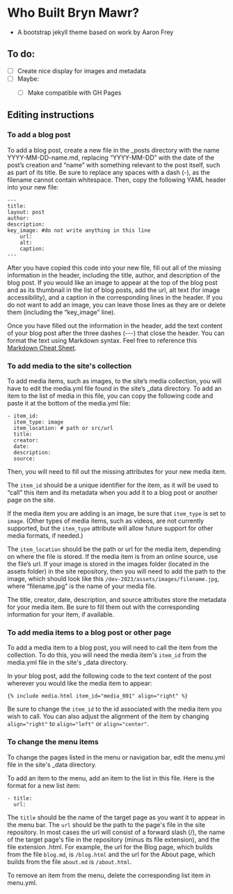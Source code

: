 # Who Built Bryn Mawr?

- A bootstrap jekyll theme based on work by Aaron Frey

## To do:
- [ ] Create nice display for images and metadata 
- [ ] Maybe:
  - [ ] Make compatible with GH Pages


## Editing instructions

### To add a blog post

To add a blog post, create a new file in the _posts directory with the name YYYY-MM-DD-name.md, replacing “YYYY-MM-DD” with the date of the post’s creation and “name” with something relevant to the post itself, such as part of its title. Be sure to replace any spaces with a dash (-), as the filename cannot contain whitespace. Then, copy the following YAML header into your new file: 
```
---
title:
layout: post
author:
description:
key_image: #do not write anything in this line
    url: 
    alt: 
    caption: 
---

```
After you have copied this code into your new file, fill out all of the missing information in the header, including the title, author, and description of the blog post. If you would like an image to appear at the top of the blog post and as its thumbnail in the list of blog posts, add the url, alt text (for image accessibility), and a caption in the corresponding lines in the header. If you do not want to add an image, you can leave those lines as they are or delete them (including the “key_image” line).

Once you have filled out the information in the header, add the text content of your blog post after the three dashes (---) that close the header. You can format the text using Markdown syntax. Feel free to reference this [Markdown Cheat Sheet](https://www.markdownguide.org/cheat-sheet/).

### To add media to the site's collection

To add media items, such as images, to the site’s media collection, you will have to edit the media.yml file found in the site’s _data directory. To add an item to the list of media in this file, you can copy the following code and paste it at the bottom of the media.yml file: 
```
- item_id: 
  item_type: image
  item_location: # path or src/url
  title:
  creator:
  date:
  description:
  source:
```
Then, you will need to fill out the missing attributes for your new media item.

The `item_id` should be a unique identifier for the item, as it will be used to “call” this item and its metadata when you add it to a blog post or another page on the site. 

If the media item you are adding is an image, be sure that `item_type` is set to `image`. (Other types of media items, such as videos, are not currently supported, but the `item_type` attribute will allow future support for other media formats, if needed.)

The `item_location` should be the path or url for the media item, depending on where the file is stored. If the media item is from an online source, use the file’s url. If your image is stored in the images folder (located in the assets folder) in the site repository, then you will need to add the path to the image, which should look like this `/dev-2023/assets/images/filename.jpg`, where “filename.jpg” is the name of your media file.

The title, creator, date, description, and source attributes store the metadata for your media item. Be sure to fill them out with the corresponding information for your item, if available.

### To add media items to a blog post or other page

To add a media item to a blog post, you will need to call the item from the collection. To do this, you will need the media item's `item_id` from the media.yml file in the site's _data directory.

In your blog post, add the following code to the text content of the post wherever you would like the media item to appear: 
```
{% include media.html item_id="media_001" align="right" %}
```
Be sure to change the `item_id` to the id associated with the media item you wish to call. You can also adjust the alignment of the item by changing `align="right"` to `align="left"` or `align="center"`.

### To change the menu items

To change the pages listed in the menu or navigation bar, edit the menu.yml file in the site's _data directory. 

To add an item to the menu, add an item to the list in this file. Here is the format for a new list item:
```
- title: 
  url: 
```
The `title` should be the name of the target page as you want it to appear in the menu bar. The `url` should be the path to the page's file in the site repository. In most cases the url will consist of a forward slash (/), the name of the target page's file in the repository (minus its file extension), and the file extension .html. For example, the url for the Blog page, which builds from the file `blog.md`, is `/blog.html` and the url for the About page, which builds from the file `about.md` is `/about.html`.

To remove an item from the menu, delete the corresponding list item in menu.yml.